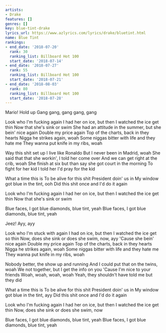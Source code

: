 ```yaml
---
artists:
- Drake
features: []
genres: []
key: blue-tint-drake
lyrics_url: https://www.azlyrics.com/lyrics/drake/bluetint.html
name: Blue Tint
rankings:
- end_date: '2018-07-20'
  rank: 30
  ranking_list: Billboard Hot 100
  start_date: '2018-07-14'
- end_date: '2018-07-27'
  rank: 55
  ranking_list: Billboard Hot 100
  start_date: '2018-07-21'
- end_date: '2018-08-03'
  rank: 80
  ranking_list: Billboard Hot 100
  start_date: '2018-07-28'
---
```



Mario!
Hold up
Gang gang, gang gang, gang


Look who I'm fucking again
I had her on ice, but then
I watched the ice get thin
Now that she's sink or swim
She had an attitude in the summer, but she bein' nice again
Double my price again
Top of the charts, back in they hearts
Nigga he strikes again, woah
Some niggas bitter with life and they hate me
They wanna put knife in my ribs, woah

Way this shit set up I live like Ronaldo
But I never been in Madrid, woah
She said that that she workin', I told her come over
And we can get right at the crib, woah
She finish at six but than say she got court in the morning
To fight for her kid
I told her I'd pray for the kid

What a time this is
To be alive for this shit
President doin' us in
My window got blue in the tint, ooh
Did this shit once and I'd do it again

Look who I'm fucking again
I had her on ice, but then
I watched the ice get thin
Now that she's sink or swim


Blue faces, I got blue diamonds, blue tint, yeah
Blue faces, I got blue diamonds, blue tint, yeah

Jeez!
Ayy, ayy

Look who I'm stuck with again
I had on ice, but then
I watched the ice get so thin
Now, does she sink or does she swim, now, ayy
'Cause she bein' nice again
Double my price again
Top of the charts, back in they hearts
Nigga he strikes again, woah
Some niggas bitter with life and they hate me
They wanna put knife in my ribs, woah

Nobody better, the show up and running
And I could put that on the twins, woah
We not together, but I get the info on you
'Cause I'm nice to your friends
Woah, woah, woah, woah
Yeah, they shouldn't have told me but they did

What a time this is
To be alive for this shit
President doin' us in
My window got blue in the tint, ayy
Did this shit once and I'd do it again

Look who I'm fucking again
I had her on ice, but then
I watched the ice get thin
Now, does she sink or does she swim, now


Blue faces, I got blue diamonds, blue tint, yeah
Blue faces, I got blue diamonds, blue tint, yeah



